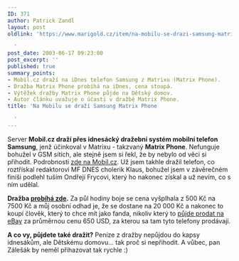 ```yaml
---
ID: 371
author: Patrick Zandl
layout: post
oldlink: 'https://www.marigold.cz/item/na-mobilu-se-drazi-samsung-matrix-phone

  '
post_date: 2003-06-17 09:23:00
post_excerpt: ''
published: true
summary_points:
- Mobil.cz draží na iDnes telefon Samsung z Matrixu (Matrix Phone).
- Dražba Matrix Phone probíhá na iDnes, cena stoupá.
- Výtěžek dražby Matrix Phone půjde na Dětský domov.
- Autor článku uvažuje o účasti v dražbě Matrix Phone.
title: 'Na Mobilu se draží Samsung Matrix Phone

  '
---
```


<p>
Server <STRONG>Mobil.cz draží přes idnesácký dražební systém mobilní telefon Samsung</STRONG>, jenž účinkoval v Matrixu - takzvaný <STRONG>Matrix Phone</STRONG>. Nefunguje bohužel v GSM sítích, ale stejně jsem si řekl, že by nebylo od věci si přihodit. Podrobnosti <A href="http://www.mobil.cz/redakce/aukcematrix-pondeli030616.html" target=_blank>zde na Mobil.cz</A>.&#160;Už jsem takhle dražil telefon, co roztřískal redaktorovi MF DNES cholerik Klaus, bohužel jsem v závěrečném finiši podlehl tuším Ondřeji Frycovi, který ho nakonec získal a už nevím, co s ním udělal. </p>

<p>
<STRONG>Dražba </STRONG><A href="http://revue.idnes.cz/aukce.asp?do=aukce&amp;id=matrix" target=_blank><STRONG>probíhá zde</STRONG></A><STRONG>.</STRONG> Za půl hodiny boje se cena vyšplhala z 500 Kč na 7500 Kč a můj osobní odhad je, že se dostane na 20 000 Kč a nakonec to koupí člověk, který to chce mít jako fanda, nikoliv který to <A href="http://cgi.ebay.com/ws/eBayISAPI.dll?ViewItem&amp;item=3029964023&amp;category=43313" target=_blank>půjde prodat na eBay</A> za průměrnou cenu 650 USD, za kterou sa tam tyto telefony prodávají. </p>

<p>
<STRONG>A co vy, půjdete také dražit?</STRONG> Peníze z dražby nepůjdou do kapsy idnesákům, ale Dětskému domovu... tak proč si nepřihodit. A vůbec, pan Zálešák by neměl přihazovat tak rychle :)</p>